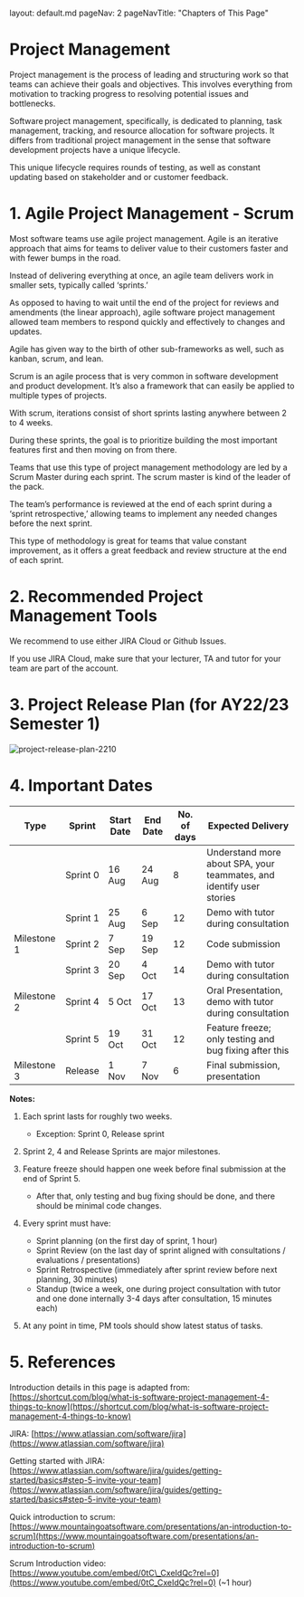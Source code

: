 <br>

<frontmatter>
  layout: default.md
  pageNav: 2
  pageNavTitle: "Chapters of This Page"
</frontmatter>

[](#project-management)Project Management
=========================================

Project management is the process of leading and structuring work so that teams can achieve their goals and objectives. This involves everything from motivation to tracking progress to resolving potential issues and bottlenecks.

Software project management, specifically, is dedicated to planning, task management, tracking, and resource allocation for software projects. It differs from traditional project management in the sense that software development projects have a unique lifecycle.

This unique lifecycle requires rounds of testing, as well as constant updating based on stakeholder and or customer feedback.

[](#1-agile-project-management---scrum)1\. Agile Project Management - Scrum
===========================================================================

Most software teams use agile project management. Agile is an iterative approach that aims for teams to deliver value to their customers faster and with fewer bumps in the road.

Instead of delivering everything at once, an agile team delivers work in smaller sets, typically called ‘sprints.’

As opposed to having to wait until the end of the project for reviews and amendments (the linear approach), agile software project management allowed team members to respond quickly and effectively to changes and updates.

Agile has given way to the birth of other sub-frameworks as well, such as kanban, scrum, and lean.

Scrum is an agile process that is very common in software development and product development. It’s also a framework that can easily be applied to multiple types of projects.

With scrum, iterations consist of short sprints lasting anywhere between 2 to 4 weeks.

During these sprints, the goal is to prioritize building the most important features first and then moving on from there.

Teams that use this type of project management methodology are led by a Scrum Master during each sprint. The scrum master is kind of the leader of the pack.

The team’s performance is reviewed at the end of each sprint during a ‘sprint retrospective,’ allowing teams to implement any needed changes before the next sprint.

This type of methodology is great for teams that value constant improvement, as it offers a great feedback and review structure at the end of each sprint.

[](#2-recommended-project-management-tools)2\. Recommended Project Management Tools
===================================================================================

We recommend to use either JIRA Cloud or Github Issues.

If you use JIRA Cloud, make sure that your lecturer, TA and tutor for your team are part of the account.

[](#3-project-release-plan-for-ay2223-semester-1)3\. Project Release Plan (for AY22/23 Semester 1)
==================================================================================================

![project-release-plan-2210](images/2210-project-release-plan.PNG)

[](#4-important-dates)4\. Important Dates
=========================================

| Type        | Sprint   | Start Date | End Date | No. of days | Expected Delivery                                                    |
|-------------|----------|------------|----------|-------------|----------------------------------------------------------------------|
|             | Sprint 0 | 16 Aug     | 24 Aug   | 8           | Understand more about SPA, your teammates, and identify user stories |
|             | Sprint 1 | 25 Aug     | 6 Sep    | 12          | Demo with tutor during consultation                                  |
| Milestone 1 | Sprint 2 | 7 Sep      | 19 Sep   | 12          | Code submission                                                      |
|             | Sprint 3 | 20 Sep     | 4 Oct    | 14          | Demo with tutor during consultation                                  |
| Milestone 2 | Sprint 4 | 5 Oct      | 17 Oct   | 13          | Oral Presentation, demo with tutor during consultation               |
|             | Sprint 5 | 19 Oct     | 31 Oct   | 12          | Feature freeze; only testing and bug fixing after this               |
| Milestone 3 | Release  | 1 Nov      | 7 Nov    | 6           | Final submission, presentation                                       |

**Notes:**

1.  Each sprint lasts for roughly two weeks.
    
    *   Exception: Sprint 0, Release sprint
2.  Sprint 2, 4 and Release Sprints are major milestones.
    
3.  Feature freeze should happen one week before final submission at the end of Sprint 5.
    
    *   After that, only testing and bug fixing should be done, and there should be minimal code changes.
4.  Every sprint must have:
    
    *   Sprint planning (on the first day of sprint, 1 hour)
    *   Sprint Review (on the last day of sprint aligned with consultations / evaluations / presentations)
    *   Sprint Retrospective (immediately after sprint review before next planning, 30 minutes)
    *   Standup (twice a week, one during project consultation with tutor and one done internally 3-4 days after consultation, 15 minutes each)
5.  At any point in time, PM tools should show latest status of tasks.
    

[](#5-references)5\. References
===============================

Introduction details in this page is adapted from: [https://shortcut.com/blog/what-is-software-project-management-4-things-to-know](https://shortcut.com/blog/what-is-software-project-management-4-things-to-know)

JIRA: [https://www.atlassian.com/software/jira](https://www.atlassian.com/software/jira)

Getting started with JIRA: [https://www.atlassian.com/software/jira/guides/getting-started/basics#step-5-invite-your-team](https://www.atlassian.com/software/jira/guides/getting-started/basics#step-5-invite-your-team)

Quick introduction to scrum: [https://www.mountaingoatsoftware.com/presentations/an-introduction-to-scrum](https://www.mountaingoatsoftware.com/presentations/an-introduction-to-scrum)

Scrum Introduction video: [https://www.youtube.com/embed/0tC\_CxeIdQc?rel=0](https://www.youtube.com/embed/0tC_CxeIdQc?rel=0) (~1 hour)